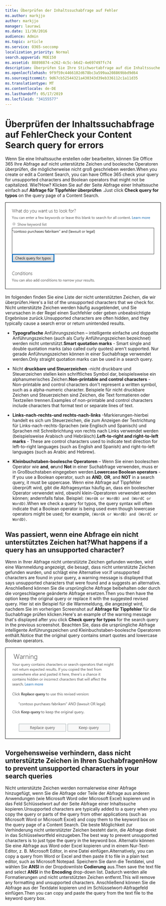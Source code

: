 ```yaml
---
title: Überprüfen der Inhaltssuchabfrage auf Fehler
ms.author: markjjo
author: markjjo
manager: laurawi
ms.date: 11/30/2016
audience: Admin
ms.topic: article
ms.service: O365-seccomp
localization_priority: Normal
search.appverid: MOE150
ms.assetid: 88898874-e262-4c5c-b6d2-4e697497fc74
description: Überprüfen Sie Ihre Stichwortabfrage auf die Inhaltssuche nach Fehlern und Tippfehlern, wie nicht unterstützten Zeichen und booleschen Kleinbuchstaben Operatoren, bevor Sie die Suche ausführen. Wenn ein Fehler vorliegt, schlagen wir eine überarbeitete Abfrage vor.
ms.openlocfilehash: 9f9f59c4466102d678bc3a599aa208869bbd9d64
ms.sourcegitcommit: 9d67cb52544321a430343d39eb336112c1a11d35
ms.translationtype: MT
ms.contentlocale: de-DE
ms.lasthandoff: 05/17/2019
ms.locfileid: "34155577"
---
```

# <a name="check-your-content-search-query-for-errors"></a><span data-ttu-id="960ba-104">Überprüfen der Inhaltssuchabfrage auf Fehler</span><span class="sxs-lookup"><span data-stu-id="960ba-104">Check your Content Search query for errors</span></span>

<span data-ttu-id="960ba-105">Wenn Sie eine Inhaltssuche erstellen oder bearbeiten, können Sie Office 365 Ihre Abfrage auf nicht unterstützte Zeichen und boolesche Operatoren überprüfen, die möglicherweise nicht groß geschrieben werden.</span><span class="sxs-lookup"><span data-stu-id="960ba-105">When you create or edit a Content Search, you can have Office 365 check your query for unsupported characters and Boolean operators that might not be capitalized.</span></span> <span data-ttu-id="960ba-106">Wie?</span><span class="sxs-lookup"><span data-stu-id="960ba-106">How?</span></span> <span data-ttu-id="960ba-107">Klicken Sie auf der Seite Abfrage einer Inhaltssuche einfach auf **Abfrage für Tippfehler überprüfen** .</span><span class="sxs-lookup"><span data-stu-id="960ba-107">Just click **Check query for typos** on the query page of a Content Search.</span></span> 
  
![Klicken Sie auf "Abfrage für Tippfehler überprüfen", um Ihre Suchabfrage auf nicht unterstützte Zeichen zu überprüfen.](media/e5314306-cfb2-481d-9b5c-13ce658156e7.png)
  
<span data-ttu-id="960ba-109">Im folgenden finden Sie eine Liste der nicht unterstützten Zeichen, die wir überprüfen.</span><span class="sxs-lookup"><span data-stu-id="960ba-109">Here's a list of the unsupported characters that we check for.</span></span> <span data-ttu-id="960ba-110">Nicht unterstützte Zeichen werden häufig ausgeblendet, und Sie verursachen in der Regel einen Suchfehler oder geben unbeabsichtigte Ergebnisse zurück.</span><span class="sxs-lookup"><span data-stu-id="960ba-110">Unsupported characters are often hidden, and they typically cause a search error or return unintended results.</span></span>
  
- <span data-ttu-id="960ba-111">**Typografische** Anführungszeichen – intelligente einfache und doppelte Anführungszeichen (auch als Curly Anführungszeichen bezeichnet) werden nicht unterstützt.</span><span class="sxs-lookup"><span data-stu-id="960ba-111">**Smart quotation marks** - Smart single and double quotation marks (also called curly quotes) aren't supported.</span></span> <span data-ttu-id="960ba-112">Nur gerade Anführungszeichen können in einer Suchabfrage verwendet werden.</span><span class="sxs-lookup"><span data-stu-id="960ba-112">Only straight quotation marks can be used in a search query.</span></span> 
    
- <span data-ttu-id="960ba-113">Nicht **druckbare und Steuerzeichen** -nicht druckbare und Steuerzeichen stellen kein schriftliches Symbol dar, beispielsweise ein alphanumerisches Zeichen.</span><span class="sxs-lookup"><span data-stu-id="960ba-113">**Non-printable and control characters** - Non-printable and control characters don't represent a written symbol, such as a alpha-numeric character.</span></span> <span data-ttu-id="960ba-114">Beispiele für nicht druckbare Zeichen und Steuerzeichen sind Zeichen, die Text formatieren oder Textzeilen trennen.</span><span class="sxs-lookup"><span data-stu-id="960ba-114">Examples of non-printable and control characters include characters that format text or separate lines of text.</span></span> 
    
- <span data-ttu-id="960ba-115">**Links-nach-rechts-und rechts-nach-links** -Markierungen-hierbei handelt es sich um Steuerzeichen, die zum Anzeigen der Textrichtung für Links-nach-rechts-Sprachen (wie Englisch und Spanisch) und Sprachen mit Schreibrichtung von rechts nach Links verwendet werden (beispielsweise Arabisch und Hebräisch).</span><span class="sxs-lookup"><span data-stu-id="960ba-115">**Left-to-right and right-to-left marks** - These are control characters used to indicate text direction for left-to-right languages (such as English and Spanish) and right-to-left languages (such as Arabic and Hebrew).</span></span>
    
- <span data-ttu-id="960ba-116">**Kleinbuchstaben-boolesche Operatoren** – Wenn Sie einen booleschen Operator wie **and**, **or**und **Not** in einer Suchabfrage verwenden, muss er in Großbuchstaben eingegeben werden.</span><span class="sxs-lookup"><span data-stu-id="960ba-116">**Lowercase Boolean operators** - If you use a Boolean operator, such as **AND**, **OR**, and **NOT** in a search query, it must be uppercase.</span></span> <span data-ttu-id="960ba-117">Wenn eine Abfrage auf Tippfehler überprüft wird, gibt die Abfragesyntax häufig an, dass ein boolescher Operator verwendet wird, obwohl klein-Operatoren verwendet werden können; andernfalls false. Beispiel: `(WordA or WordB) and (WordC or WordD)`.</span><span class="sxs-lookup"><span data-stu-id="960ba-117">When we check a query for typos, the query syntax will often indicate that a Boolean operator is being used even though lowercase operators might be used; for example,  `(WordA or WordB) and (WordC or WordD)`.</span></span>
    
## <a name="what-happens-if-a-query-has-an-unsupported-character"></a><span data-ttu-id="960ba-118">Was passiert, wenn eine Abfrage ein nicht unterstütztes Zeichen hat?</span><span class="sxs-lookup"><span data-stu-id="960ba-118">What happens if a query has an unsupported character?</span></span>

<span data-ttu-id="960ba-119">Wenn in Ihrer Abfrage nicht unterstützte Zeichen gefunden werden, wird eine Warnmeldung angezeigt, die besagt, dass nicht unterstützte Zeichen gefunden wurden, und schlägt eine Alternative vor.</span><span class="sxs-lookup"><span data-stu-id="960ba-119">If unsupported characters are found in your query, a warning message is displayed that says unsupported characters that were found and a suggests an alternative.</span></span> <span data-ttu-id="960ba-120">Anschließend können Sie die ursprüngliche Abfrage beibehalten oder durch die vorgeschlagene geänderte Abfrage ersetzen.</span><span class="sxs-lookup"><span data-stu-id="960ba-120">Then you then have the option keep the original query or replace it with the suggested revised query.</span></span> <span data-ttu-id="960ba-121">Hier ist ein Beispiel für die Warnmeldung, die angezeigt wird, nachdem Sie im vorherigen Screenshot auf **Abfrage für Tippfehler** für die Suchabfrage prüfen klicken.</span><span class="sxs-lookup"><span data-stu-id="960ba-121">Here's an example of the warning message that's displayed after you click **Check query for typos** for the search query in the previous screenshot.</span></span> <span data-ttu-id="960ba-122">Beachten Sie, dass die ursprüngliche Abfrage intelligente Anführungszeichen und Kleinbuchstaben-boolesche Operatoren enthält.</span><span class="sxs-lookup"><span data-stu-id="960ba-122">Notice that the original query contains smart quotes and lowercase Boolean operators.</span></span> 
  
![Eine Warnmeldung mit einer vorgeschlagenen Überarbeitung für Ihre Abfrage wird angezeigt.](media/23214b30-8e52-412c-bd80-63fb1b3ed52d.png)
  
## <a name="how-to-prevent-unsupported-characters-in-your-search-queries"></a><span data-ttu-id="960ba-124">Vorgehensweise verhindern, dass nicht unterstützte Zeichen in Ihren Suchabfragen</span><span class="sxs-lookup"><span data-stu-id="960ba-124">How to prevent unsupported characters in your search queries</span></span>

<span data-ttu-id="960ba-125">Nicht unterstützte Zeichen werden normalerweise einer Abfrage hinzugefügt, wenn Sie die Abfrage oder Teile der Abfrage aus anderen Anwendungen (wie Microsoft Word oder Microsoft Excel) kopieren und in das Feld Schlüsselwort auf der Seite Abfrage einer Inhaltssuche kopieren.</span><span class="sxs-lookup"><span data-stu-id="960ba-125">Unsupported characters are typically added to a query when you copy the query or parts of the query from other applications (such as Microsoft Word or Microsoft Excel) and copy them to the keyword box on the query page of a Content Search.</span></span> <span data-ttu-id="960ba-126">Die beste Möglichkeit zur Verhinderung nicht unterstützter Zeichen besteht darin, die Abfrage direkt in das Schlüsselwortfeld einzugeben.</span><span class="sxs-lookup"><span data-stu-id="960ba-126">The best way to prevent unsupported characters is to just type the query in the keyword box.</span></span> <span data-ttu-id="960ba-127">Alternativ können Sie eine Abfrage aus Word oder Excel kopieren und in einem Nur-Text-Editor, z. B. Microsoft Editor, in eine Datei einfügen.</span><span class="sxs-lookup"><span data-stu-id="960ba-127">Alternatively, you can copy a query from Word or Excel and then paste it to file in a plain text editor, such as Microsoft Notepad.</span></span> <span data-ttu-id="960ba-128">Speichern Sie dann die Textdatei, und wählen Sie **ANSI** in der Dropdownliste **Codierung** aus.</span><span class="sxs-lookup"><span data-stu-id="960ba-128">Then save the text file and select **ANSI** in the **Encoding** drop-down list.</span></span> <span data-ttu-id="960ba-129">Dadurch werden alle Formatierungen und nicht unterstützten Zeichen entfernt.</span><span class="sxs-lookup"><span data-stu-id="960ba-129">This will remove any formatting and unsupported characters.</span></span> <span data-ttu-id="960ba-130">Anschließend können Sie die Abfrage aus der Textdatei kopieren und im Schlüsselwort-Abfragefeld einfügen.</span><span class="sxs-lookup"><span data-stu-id="960ba-130">Then you can copy and paste the query from the text file to the keyword query box.</span></span> 
